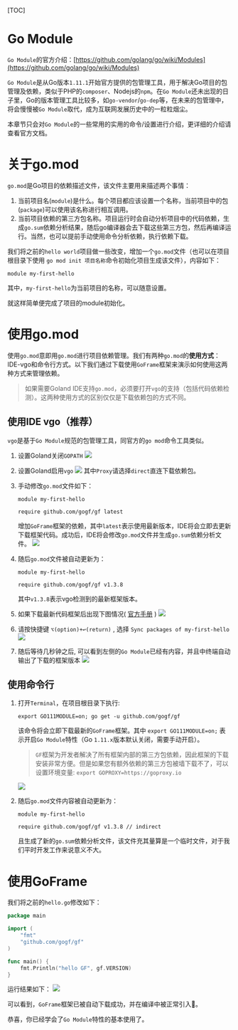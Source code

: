 [TOC]

# Go Module

`Go Module`的官方介绍：[https://github.com/golang/go/wiki/Modules](https://github.com/golang/go/wiki/Modules)

`Go Module`是从Go版本`1.11.1`开始官方提供的包管理工具，用于解决Go项目的包管理及依赖，类似于PHP的`composer`、Nodejs的`npm`。在`Go Module`还未出现的日子里，Go的版本管理工具比较多，如`go-vendor`/`go-dep`等，在未来的包管理中，将会慢慢被`Go Module`取代，成为互联网发展历史中的一粒粒烟尘。

本章节只会对`Go Module`的一些常用的实用的命令/设置进行介绍，更详细的介绍请查看官方文档。

# 关于go.mod

`go.mod`是Go项目的依赖描述文件，该文件主要用来描述两个事情：
1. 当前项目名(`module`)是什么。每个项目都应该设置一个名称，当前项目中的包(`package`)可以使用该名称进行相互调用。
1. 当前项目依赖的第三方包名称。项目运行时会自动分析项目中的代码依赖，生成`go.sum`依赖分析结果，随后go编译器会去下载这些第三方包，然后再编译运行。当然，也可以提前手动使用命令分析依赖，执行依赖下载。

我们将之前的`hello world`项目做一些改变，增加一个`go.mod`文件（也可以在项目根目录下使用 `go mod init 项目名称`命令初始化项目生成该文件），内容如下：
```
module my-first-hello
```
其中，`my-first-hello`为当前项目的名称，可以随意设置。

就这样简单便完成了项目的module初始化。

# 使用go.mod

使用`go.mod`意即用`go.mod`进行项目依赖管理。我们有两种`go.mod`的**使用方式**：IDE-vgo和命令行方式。以下我们通过下载使用`GoFrame`框架来演示如何使用这两种方式来管理依赖。

> 如果需要Goland IDE支持`go.mod`，必须要打开`vgo`的支持（包括代码依赖检测）。这两种使用方式的区别仅仅是下载依赖包的方式不同。

## 使用IDE vgo（推荐）
`vgo`是基于`Go Module`规范的包管理工具，同官方的`go mod`命令工具类似。

1. 设置Goland关闭`GOPATH`
    ![](/images/gomodule5.png)
1. 设置Goland启用`vgo`
    ![](/images/gomodule2.png)
    其中`Proxy`请选择`direct`直连下载依赖包。

1. 手动修改`go.mod`文件如下：
    ```
    module my-first-hello

    require github.com/gogf/gf latest
    ```
    增加`GoFrame`框架的依赖，其中`latest`表示使用最新版本，IDE将会立即去更新下载框架代码。成功后，IDE将会修改`go.mod`文件并生成`go.sum`依赖分析文件。
    ![](/images/gomodule3.png)

1. 随后`go.mod`文件被自动更新为：
    ```
    module my-first-hello

    require github.com/gogf/gf v1.3.8
    ```
    其中`v1.3.8`表示vgo检测到的最新框架版本。

1. 如果下载最新代码框架后出现下图情况( [官方手册](https://www.jetbrains.com/help/go/create-a-project-with-vgo-integration.html) )
    ![](/images/gomodule6.png)

1. 请按快捷键 `⌥(option)+↩(return)` , 选择 `Sync packages of my-first-hello`
    ![](/images/gomodule7.png)

1. 随后等待几秒钟之后, 可以看到左侧的`Go Module`已经有内容，并且中终端自动输出了下载的框架版本
    ![](/images/gomodule8.png)

## 使用命令行



1. 打开`Terminal`，在项目根目录下执行:
    ```
    export GO111MODULE=on; go get -u github.com/gogf/gf
    ```
    该命令将会立即下载最新的`GoFrame`框架。其中 `export GO111MODULE=on;` 表示开启`Go Module`特性（Go `1.11.x`版本默认关闭，需要手动开启）。

    > `GF`框架为开发者解决了所有框架内部的第三方包依赖，因此框架的下载安装非常方便。但是如果您有额外依赖的第三方包被墙下载不了，可以设置环境变量: `export GOPROXY=https://goproxy.io`

    ![](/images/gomodule1.png)

1. 随后`go.mod`文件内容被自动更新为：
    ```
    module my-first-hello

    require github.com/gogf/gf v1.3.8 // indirect
    ```
    且生成了新的`go.sum`依赖分析文件，该文件充其量算是一个临时文件，对于我们平时开发工作来说意义不大。



# 使用GoFrame

我们将之前的`hello.go`修改如下：
```go
package main

import (
    "fmt"
    "github.com/gogf/gf"
)

func main() {
    fmt.Println("hello GF", gf.VERSION)
}
```
运行结果如下：
![](/images/gomodule4.png)

可以看到，`GoFrame`框架已被自动下载成功，并在编译中被正常引入。

恭喜，你已经学会了`Go Module`特性的基本使用了。

